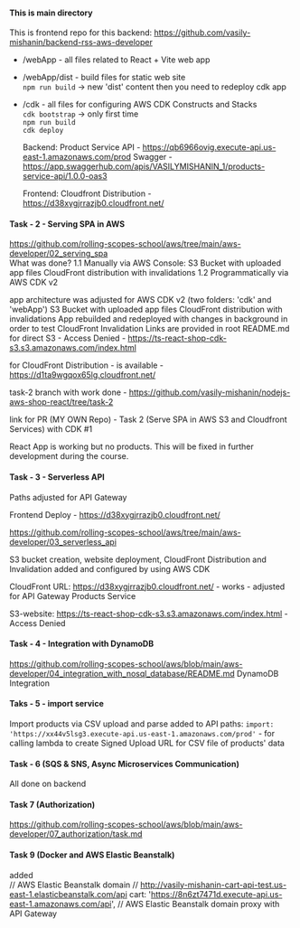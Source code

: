 #### This is main directory

This is frontend repo for this backend: https://github.com/vasily-mishanin/backend-rss-aws-developer

- /webApp - all files related to React + Vite web app

- /webApp/dist - build files for static web site  
   `npm run build` -> new 'dist' content
  then you need to redeploy cdk app

- /cdk - all files for configuring AWS CDK Constructs and Stacks  
   `cdk bootstrap` -> only first time  
   `npm run build`  
   `cdk deploy`

  Backend:
  Product Service API - https://qb6966ovig.execute-api.us-east-1.amazonaws.com/prod
  Swagger - https://app.swaggerhub.com/apis/VASILYMISHANIN_1/products-service-api/1.0.0-oas3

  Frontend:
  Cloudfront Distribution - https://d38xygjrrazjb0.cloudfront.net/

#### Task - 2 - Serving SPA in AWS

https://github.com/rolling-scopes-school/aws/tree/main/aws-developer/02_serving_spa  
What was done?
1.1 Manually via AWS Console:
S3 Bucket with uploaded app files
CloudFront distribution with invalidations
1.2 Programmatically via AWS CDK v2

app architecture was adjusted for AWS CDK v2 (two folders: 'cdk' and 'webApp')
S3 Bucket with uploaded app files
CloudFront distribution with invalidations
App rebuilded and redeployed with changes in background in order to test CloudFront Invalidation
Links are provided in root README.md
for direct S3 - Access Denied - https://ts-react-shop-cdk-s3.s3.amazonaws.com/index.html

for CloudFront Distribution - is available - https://d1ta9wgqox65lg.cloudfront.net/

task-2 branch with work done - https://github.com/vasily-mishanin/nodejs-aws-shop-react/tree/task-2

link for PR (MY OWN Repo) - Task 2 (Serve SPA in AWS S3 and Cloudfront Services) with CDK #1

React App is working but no products. This will be fixed in further development during the course.

#### Task - 3 - Serverless API

Paths adjusted for API Gateway

Frontend Deploy - https://d38xygjrrazjb0.cloudfront.net/

https://github.com/rolling-scopes-school/aws/tree/main/aws-developer/03_serverless_api

S3 bucket creation, website deployment, CloudFront Distribution and Invalidation added and configured by using AWS CDK

CloudFront URL: https://d38xygjrrazjb0.cloudfront.net/ - works - adjusted for API Gateway Products Service

S3-website: https://ts-react-shop-cdk-s3.s3.amazonaws.com/index.html - <Message>Access Denied</Message>

#### Task - 4 - Integration with DynamoDB

https://github.com/rolling-scopes-school/aws/blob/main/aws-developer/04_integration_with_nosql_database/README.md
DynamoDB Integration

#### Taks - 5 - import service

Import products via CSV upload and parse
added to API paths:
`import: 'https://xx44v5lsg3.execute-api.us-east-1.amazonaws.com/prod'` - for calling lambda to create Signed Upload URL for CSV file of products' data

#### Task - 6 (SQS & SNS, Async Microservices Communication)

All done on backend

#### Task 7 (Authorization)

https://github.com/rolling-scopes-school/aws/blob/main/aws-developer/07_authorization/task.md

#### Task 9 (Docker and AWS Elastic Beanstalk)

added  
 // AWS Elastic Beanstalk domain
// http://vasily-mishanin-cart-api-test.us-east-1.elasticbeanstalk.com/api
cart: 'https://8n6zt7471d.execute-api.us-east-1.amazonaws.com/api', // AWS Elastic Beanstalk domain proxy with API Gateway
